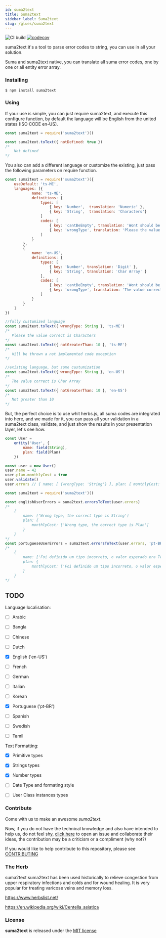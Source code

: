 ```yaml
---
id: suma2text
title: Suma2text
sidebar_label: Suma2text
slug: /glues/suma2text
---
```


![CI build](https://github.com/herbsjs/suma2text/workflows/CI%20build/badge.svg) [![codecov](https://codecov.io/gh/herbsjs/suma2text/branch/master/graph/badge.svg)](https://codecov.io/gh/herbsjs/suma2text)

suma2text it's a tool to parse error codes to string, you can use in all your solution.

Suma and suma2text native, you can translate all suma error codes, one by one or all entity error array.

### Installing

    $ npm install suma2text

### Using

If your use is simple, you can just require suma2text, and execute this configure function, by default the language will be English from the united states (ISO CODE en-US).

```javascript
const suma2text = require('suma2text')()

const suma2text.toText({ notDefined: true })
/*
    Not defined
*/
```

You also can add a different language or customize the existing, just pass the following parameters on require function.

```javascript
const suma2text = require('suma2text')({
    useDefault: 'ts-ME',
    languages: [{
            name: 'ts-ME',
            definitions: {
                types: [
                    { key: 'Number',  translation: 'Numeric' },
                    { key: 'String',  translation: 'Characters'}
                ]
                codes: [
                    { key: 'cantBeEmpty', translation: 'Wont should be empty' },
                    { key: 'wrongType', translation: 'Please the value correct is {0}' }
                ]
            }
        },
        {
            name: 'en-US',
            definitions: {
                types: [
                    { key: 'Number', translation: 'Digit' },
                    { key: 'String', translation: 'Char Array' }
                ],
                codes: [
                    { key: 'cantBeEmpty', translation: 'Wont should be empty' },
                    { key: 'wrongType', translation: 'The value correct is {0}'}
                ]
            }
        }
    ]
})

//fully custumized language
const suma2text.toText({ wrongType: String }, 'ts-ME')
/*
   Please the value correct is Characters
*/
const suma2text.toText({ notGreaterThan: 10 }, 'ts-ME')
/*
   Will be thrown a not implemented code exception
*/

//existing language, but some custumization
const suma2text.toText({ wrongType: String }, 'en-US')
/*
   The value correct is Char Array
*/
const suma2text.toText({ notGreaterThan: 10 }, 'en-US')
/*
   Not greater than 10
*/

```
But, the perfect choice is to use whit herbs.js, all suma codes are integrated into here, and we made for it, you can pass all your validation in a suma2text class, validate, and just show the results in your presentation layer, let's see how.
```javascript
const User =
    entity('User', {
        name: field(String),
        plan: field(Plan)
    })

const user = new User()
user.name = 42
user.plan.monthlyCost = true
user.validate()
user.errors // { name: [ {wrongType: 'String'} ], plan: { monthlyCost: [ {wrongType: 'Number'}  } }

const suma2text = require('suma2text')()

const englishUserErrors = suma2text.errorsToText(user.errors)
/*
    {
        name: ['Wrong type, the correct type is String']
        plan: {
            monthlyCost: ['Wrong type, the correct type is Plan']
        }
    }
*/
const portugueseUserErrors = suma2text.errorsToText(user.errors, 'pt-BR')
/*
    {
        name: ['Foi definido um tipo incorreto, o valor esperado era Texto']
        plan: {
            monthlyCost: ['Foi definido um tipo incorreto, o valor esperado era Plan']
        }
    }
*/
```

## TODO

Language localisation:
- [ ] Arabic
- [ ] Bangla
- [ ] Chinese
- [ ] Dutch
- [x] English ('en-US')
- [ ] French
- [ ] German
- [ ] Italian
- [ ] Korean
- [X] Portuguese ('pt-BR')
- [ ] Spanish
- [ ] Swedish   
- [ ] Tamil


Text Formatting:
- [X] Primitive types
- [X] Strings types
- [X] Number types 
- [ ] Date Type and formating style
- [ ] User Class instances types


### Contribute
Come with us to make an awesome *suma2text*.

Now, if you do not have the technical knowledge and also have intended to help us, do not feel shy, [click here](https://github.com/herbsjs/suma2text/issues) to open an issue and collaborate their ideas, the contribution may be a criticism or a compliment (why not?)

If you would like to help contribute to this repository, please see [CONTRIBUTING](https://github.com/herbsjs/suma2text/blob/master/.github/CONTRIBUTING.md)

### The Herb

suma2text suma2text has been used historically to relieve congestion from upper respiratory infections and colds and for wound healing. It is very popular for treating varicose veins and memory loss.


https://www.herbslist.net/

https://en.wikipedia.org/wiki/Centella_asiatica

### License

**suma2text** is released under the
[MIT license](https://github.com/herbsjs/suma2text/blob/master/LICENSE.md)

